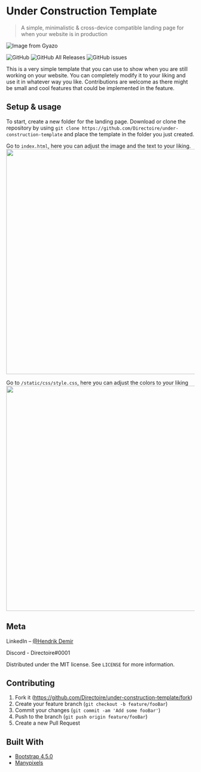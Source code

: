 # Under Construction Template
> A simple, minimalistic & cross-device compatible landing page for when your website is in production

<img src="https://github.com/Directoire/under-construction-template/blob/master/demo.png" alt="Image from Gyazo"/>

![GitHub](https://img.shields.io/github/license/Directoire/under-construction-template)
![GitHub All Releases](https://img.shields.io/github/downloads/Directoire/under-construction-template/total)
![GitHub issues](https://img.shields.io/github/issues/Directoire/under-construction-template)

This is a very simple template that you can use to show when you are still working on your website. You can completely modify it to your liking and use it in whatever way you like. Contributions are welcome as there might be small and cool features that could be implemented in the feature.

## Setup & usage

To start, create a new folder for the landing page. Download or clone the repository by using `git clone https://github.com/Directoire/under-construction-template` and place the template in the folder you just created.

Go to `index.html`, here you can adjust the image and the text to your liking.
<img src="https://i.gyazo.com/eac8d7ca1371ef69780d29ac81414404.gif" width="600"/>


Go to `/static/css/style.css`, here you can adjust the colors to your liking
<img src="https://i.gyazo.com/e7659d51148746e11edf1d402e8b4c9f.gif" width="600"/>

## Meta

LinkedIn – [@Hendrik Demir](https://www.linkedin.com/in/hendrikdemir/)

Discord - Directoire#0001

Distributed under the MIT license. See ``LICENSE`` for more information.

## Contributing

1. Fork it (<https://github.com/Directoire/under-construction-template/fork>)
2. Create your feature branch (`git checkout -b feature/fooBar`)
3. Commit your changes (`git commit -am 'Add some fooBar'`)
4. Push to the branch (`git push origin feature/fooBar`)
5. Create a new Pull Request

## Built With
- [Bootstrap 4.5.0](https://getbootstrap.com/)
- [Manypixels](https://www.manypixels.co/)
